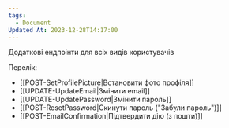 ```yaml
---
tags:
  - Document
Updated At: 2023-12-28T14:17:00
---
```


Додаткові ендпоінти для всіх видів користувачів

Перелік:
- [[POST-SetProfilePicture|Встановити фото профіля]]
- [[UPDATE-UpdateEmail|Змінити email]]
- [[UPDATE-UpdatePassword|Змінити пароль]]
- [[POST-ResetPassword|Скинути пароль ("Забули пароль")]]
- [[POST-EmailConfirmation|Підтвердити дію (з пошти)]]